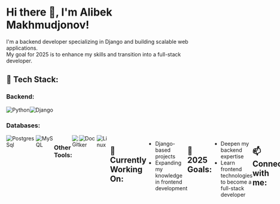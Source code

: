 # Hi there 👋, I'm Alibek Makhmudjonov!  

I'm a backend developer specializing in Django and building scalable web applications.  
My goal for 2025 is to enhance my skills and transition into a full-stack developer.  

## 🔧 Tech Stack:  

### Backend:  
<div style="display: flex;" >
 <img src="https://img.shields.io/badge/Python-3776AB?style=for-the-badge&logo=python&logoColor=white" alt="Python">
  <img src="https://img.shields.io/badge/Django-092E20?style=for-the-badge&logo=django&logoColor=green" alt="Django">

</div>

### Databases:  
<div style="display: flex;" >
  <img scr="https://img.shields.io/badge/PostgreSQL-316192?style=for-the-badge&logo=postgresql&logoColor=white=white" alt="PostgresSql">
  <img scr="https://img.shields.io/badge/MySQL-005C84?style=for-the-badge&logo=mysql&logoColor=white" alt="MySQL">  

### Other Tools:  
<div style="display: flex;" >
  <img scr="  https://img.shields.io/badge/GitHub-100000?style=for-the-badge&logo=github&logoColor=white" alt="Git">
  <img scr="https://img.shields.io/badge/Docker-2496ED?style=for-the-badge&logo=docker&logoColor=white" alt="Docker">  
  <img scr="https://img.shields.io/badge/Linux-FCC624?style=for-the-badge&logo=linux&logoColor=black" alt="Linux">  

## 🚀 Currently Working On:  
- Django-based projects  
- Expanding my knowledge in frontend development  

## 🎯 2025 Goals:  
- Deepen my backend expertise  
- Learn frontend technologies to become a full-stack developer  

## 📫 Connect with me:  
[![LinkedIn](https://img.shields.io/badge/LinkedIn-0077B5?style=for-the-badge&logo=linkedin&logoColor=white)](your-linkedin-url)  
[![GitHub](https://img.shields.io/badge/GitHub-181717?style=for-the-badge&logo=github&logoColor=white)](https://github.com/Aonass)  

🔥 Always learning & building cool things!
